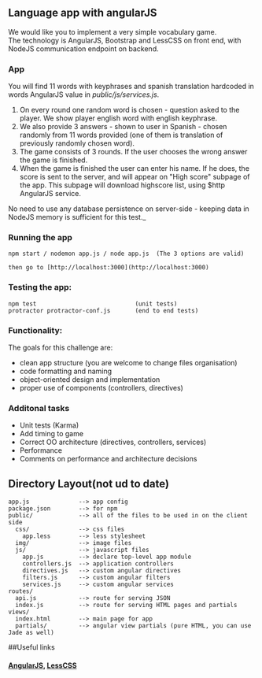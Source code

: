 ## Language app with angularJS


We would like you to implement a very simple vocabulary game.  
The technology is AngularJS, Bootstrap and LessCSS on front end, with NodeJS communication endpoint on backend.

### App

You will find 11 words with keyphrases and spanish translation hardcoded in words AngularJS value in *public/js/services.js*.  

1. On every round one random word is chosen - question asked to the player. We show player english word with english keyphrase.  
2. We also provide 3 answers - shown to user in Spanish - chosen randomly from 11 words provided (one of them is translation of previously randomly chosen word).   
3. The game consists of 3 rounds. If the user chooses the wrong answer the game is finished.
4. When the game is finished the
 user can enter his name. If he does, the score is sent to the server, and will appear on "High score" subpage of the app. This subpage will download highscore list, using $http AngularJS service.


No need to use any database persistence on server-side - keeping data in NodeJS memory is sufficient for this test._

### Running the app
    
    npm start / nodemon app.js / node app.js  (The 3 options are valid)

    then go to [http://localhost:3000](http://localhost:3000) 


### Testing the app:   

    npm test                            (unit tests)
    protractor protractor-conf.js       (end to end tests)


### Functionality:


The goals for this challenge are:  
- clean app structure (you are welcome to change files organisation)  
- code formatting and naming  
- object-oriented design and implementation
- proper use of components (controllers, directives)


### Additonal tasks

- Unit tests (Karma)  
- Add timing to game
- Correct OO architecture (directives, controllers, services)
- Performance
- Comments on performance and architecture decisions


## Directory Layout(not ud to date)
    
    app.js              --> app config
    package.json        --> for npm
    public/             --> all of the files to be used in on the client side
      css/              --> css files
        app.less        --> less stylesheet
      img/              --> image files
      js/               --> javascript files
        app.js          --> declare top-level app module
        controllers.js  --> application controllers
        directives.js   --> custom angular directives
        filters.js      --> custom angular filters
        services.js     --> custom angular services
    routes/
      api.js            --> route for serving JSON
      index.js          --> route for serving HTML pages and partials
    views/
      index.html        --> main page for app
      partials/         --> angular view partials (pure HTML, you can use Jade as well)


##Useful links
#### [AngularJS](http://angularjs.org/), [LessCSS](http://lesscss.org/)


